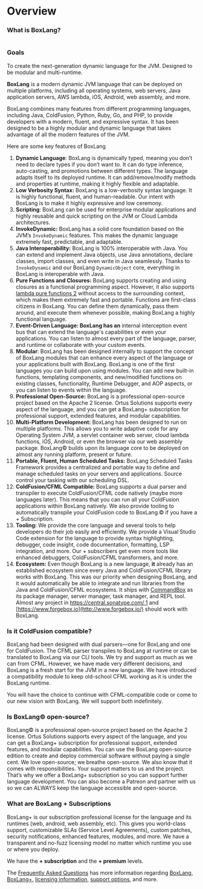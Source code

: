 # Overview

### What is BoxLang?

<figure><img src="https://communitycdn.ortussolutions.com/optimized/2X/1/106fe3acd60114ea5839c7af2ffcc3ee465cd0ae_2_690x395.jpeg" alt=""><figcaption></figcaption></figure>

### Goals <a href="#goals-3" id="goals-3"></a>

To create the next-generation dynamic language for the JVM. Designed to be modular and multi-runtime.

**BoxLang** is a modern dynamic JVM language that can be deployed on multiple platforms, including all operating systems, web servers, Java application servers, AWS lambda, iOS, Android, web assembly, and more.

BoxLang combines many features from different programming languages, including Java, ColdFusion, Python, Ruby, Go, and PHP, to provide developers with a modern, fluent, and expressive syntax. It has been designed to be a highly modular and dynamic language that takes advantage of all the modern features of the JVM.

Here are some key features of BoxLang

1. **Dynamic Language**: BoxLang is dynamically typed, meaning you don’t need to declare types if you don’t want to. It can do type inference, auto-casting, and promotions between different types. The language adapts itself to its deployed runtime. It can add/remove/modify methods and properties at runtime, making it highly flexible and adaptable.
2. **Low Verbosity Syntax:** BoxLang is a low-verbosity syntax language. It is highly functional, fluent, and human-readable. Our intent with BoxLang is to make it highly expressive and low ceremony.
3. **Scripting**: BoxLang can be used for enterprise modular applications and highly reusable and quick scripting on the JVM or Cloud Lambda architectures.
4. **InvokeDynamic:** BoxLang has a solid core foundation based on the JVM’s `InvokeDynamic` features. This makes the dynamic language extremely fast, predictable, and adaptable.
5. **Java Interoperability:** BoxLang is 100% interoperable with Java. You can extend and implement Java objects, use Java annotations, declare classes, import classes, and even write in Java seamlessly. Thanks to `InvokeDynamic` and our BoxLang `DynamicObject` core, everything in BoxLang is interoperable with Java.
6. **Pure Functions and Closures:** BoxLang supports creating and using closures as a functional programming aspect. However, it also supports [lambda pure functions 2](https://en.wikipedia.org/wiki/Pure\_function) without access to the surrounding context, which makes them extremely fast and portable. Functions are first-class citizens in BoxLang. You can define them dynamically, pass them around, and execute them whenever possible, making BoxLang a highly functional language.
7. **Event-Driven Language: BoxLang has an** internal interception event bus that can extend the language's capabilities or even your applications. You can listen to almost every part of the language, parser, and runtime or collaborate with your custom events.
8. **Modular**: BoxLang has been designed internally to support the concept of BoxLang modules that can enhance every aspect of the language or your applications built with BoxLang. BoxLang is one of the first languages you can build upon using modules. You can add new built-in functions, templating components, and new/modified functions on existing classes, functionality, Runtime Debugger, and AOP aspects, or you can listen to events within the language.
9. **Professional Open-Source:** BoxLang is a professional open-source project based on the Apache 2 license. Ortus Solutions supports every aspect of the language, and you can get a BoxLang+ subscription for professional support, extended features, and modular capabilities.
10. **Multi-Platform Development:** BoxLang has been designed to run on multiple platforms. This allows you to write adaptive code for any Operating System JVM, a servlet container web server, cloud lambda functions, iOS, Android, or even the browser via our web assembly package. BoxLang© builds upon its language core to be deployed on almost any running platform, present or future.
11. **Portable, Fluent, Human Scheduled Tasks:** BoxLang Scheduled Tasks Framework provides a centralized and portable way to define and manage scheduled tasks on your servers and applications. Source control your tasking with our scheduling DSL.
12. **ColdFusion/CFML Compatible:** BoxLang supports a dual parser and transpiler to execute ColdFusion/CFML code natively (maybe more languages later). This means that you can run all your ColdFusion applications within BoxLang natively. We also provide tooling to automatically transpile your ColdFusion code to BoxLang.© if you have a + Subscription.
13. **Tooling:** We provide the core language and several tools to help developers do their job easily and efficiently. We provide a Visual Studio Code extension for the language to provide syntax highlighting, debugger, code insight, code documentation, formatting, LSP integration, and more. Our + subscribers get even more tools like enhanced debuggers, ColdFusion/CFML transformers, and more.
14. **Ecosystem:** Even though BoxLang is a new language, **it** already has an established ecosystem since every Java and ColdFusion/CFML library works with BoxLang. This was our priority when designing BoxLang, and it would automatically be able to integrate and run libraries from the Java and ColdFusion/CFML ecosystems. It ships with [CommandBox](https://www.ortussolutions.com/products/commandbox) as its package manager, server manager, task manager, and REPL tool. Almost any project in [https://central.sonatype.com/ 1](https://central.sonatype.com/) and [https://www.forgebox.io](http://www.forgebox.io/) should work with BoxLang.

### Is it ColdFusion compatible?

BoxLang had been designed with dual parsers—one for BoxLang and one for ColdFusion. The CFML parser transpiles to BoxLang at runtime or can be translated to BoxLang via our CLI tools. We try and support as much as we can from CFML. However, we have made very different decisions, and BoxLang is a fresh start for the JVM in a new language. We have introduced a compatibility module to keep old-school CFML working as it is under the BoxLang runtime.

You will have the choice to continue with CFML-compatible code or come to our new vision with BoxLang. We will support both indefinitely.

### Is BoxLang© open-source? <a href="#is-boxlang-open-source-5" id="is-boxlang-open-source-5"></a>

BoxLang© is a professional open-source project based on the Apache 2 license. Ortus Solutions supports every aspect of the language, and you can get a BoxLang+ subscription for professional support, extended features, and modular capabilities. You can use the BoxLang open-source edition to create and deploy commercial software without paying a single cent. We love open-source; we breathe open-source. We also know that it comes with responsibilities. Your support matters to us and the project. That’s why we offer a BoxLang+ subscription so you can support further language development. You can also become a Patreon and partner with us so we can ALWAYS keep the language accessible and open-source.

### What are BoxLang + Subscriptions <a href="#what-are-boxlang-subscriptions-6" id="what-are-boxlang-subscriptions-6"></a>

BoxLang+ is our subscription professional license for the language and its runtimes (web, android, web assembly, etc). This gives you world-class support, customizable SLAs (Service Level Agreements), custom patches, security notifications, enhanced features, modules, and more. We have a transparent and no-fuzz licensing model no matter which runtime you use or where you deploy.

We have the **+ subscription** and the **+ premium** levels.

The [Frequently Asked Questions](frequently-asked-questions/) has more information regarding [BoxLang](frequently-asked-questions/what-is-boxlang-c.md), [BoxLang+](frequently-asked-questions/what-is-boxlang+.md), [licensing information](frequently-asked-questions/how-is-boxlang+-licensed.md), [support options](frequently-asked-questions/what-type-of-support-is-available-for-boxlang-c.md), and more.



